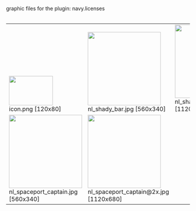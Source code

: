 graphic files for the plugin: navy.licenses<br>
<br>
<table>
	<tr valign="bottom">
		<td><img src="https://raw.githubusercontent.com/zuckung/endless-sky-plugins/refs/heads/main/myplugins/navy.licenses/icon.png" width="120" height="80"><br>
		icon.png [120x80]</td>
		<td><img src="https://raw.githubusercontent.com/zuckung/endless-sky-plugins/refs/heads/main/myplugins/navy.licenses/images/scene/nl_shady_bar.jpg" width="200"><br>
		nl_shady_bar.jpg [560x340]</td>
		<td><img src="https://raw.githubusercontent.com/zuckung/endless-sky-plugins/refs/heads/main/myplugins/navy.licenses/images/scene/nl_shady_bar@2x.jpg" width="200"><br>
		nl_shady_bar@2x.jpg [1120x680]</td>
	</tr>
	<tr valign="bottom">
		<td><img src="https://raw.githubusercontent.com/zuckung/endless-sky-plugins/refs/heads/main/myplugins/navy.licenses/images/scene/nl_spaceport_captain.jpg" width="200"><br>
		nl_spaceport_captain.jpg [560x340]</td>
		<td><img src="https://raw.githubusercontent.com/zuckung/endless-sky-plugins/refs/heads/main/myplugins/navy.licenses/images/scene/nl_spaceport_captain@2x.jpg" width="200"><br>
		nl_spaceport_captain@2x.jpg [1120x680]</td>
		<td></td>
	</tr>
</table>
